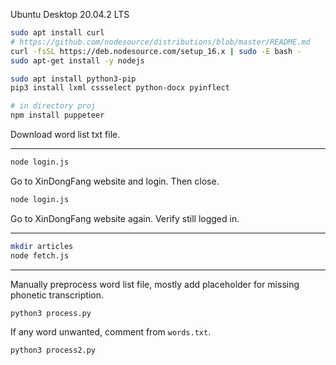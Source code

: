 Ubuntu Desktop 20.04.2 LTS

```bash
sudo apt install curl
# https://github.com/nodesource/distributions/blob/master/README.md
curl -fsSL https://deb.nodesource.com/setup_16.x | sudo -E bash -
sudo apt-get install -y nodejs

sudo apt install python3-pip
pip3 install lxml cssselect python-docx pyinflect

# in directory proj
npm install puppeteer
```

Download word list txt file.

----

```bash
node login.js
```

Go to XinDongFang website and login. Then close.

```bash
node login.js
```

Go to XinDongFang website again. Verify still logged in.

----

```bash
mkdir articles
node fetch.js
```

----

Manually preprocess word list file, mostly add placeholder for missing phonetic transcription.

```bash
python3 process.py
```

If any word unwanted, comment from `words.txt`.

```bash
python3 process2.py
```
